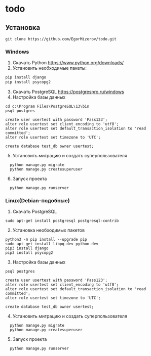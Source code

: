 # todo

## Установка
```
git clone https://github.com/EgorMizerov/todo.git
```
### Windows
1. Скачать Python
https://www.python.org/downloads/
2. Установить необходимые пакеты:
  ```python -m pip install --upgrade pip
  pip install django
  pip install psycopg2
  ```
3. Скачать PostgreSQL
https://postgrespro.ru/windows
4. Настройка базы данных
  ```
  cd c:\Program Files\PostgreSQL\13\bin
  psql postgres
  
  create user usertest with password 'Pass123';
  alter role usertest set client_encoding to 'utf8';
  alter role usertest set default_transaction_isolation to 'read committed';
  alter role usertest set timezone to 'UTC';
  
  create database test_db owner usertest;
```
5. Установить миграцию и создать суперпользователя
```
  python manage.py migrate
  python manage.py createsuperuser
```
6. Запуск проекта
```
  python manage.py runserver
```

### Linux(Debian-подобные)
1. Скачать PostgreSQL
```
sudo apt-get install postgresql postgresql-contrib
```
2. Установка необходимых пакетов
  ```
  python3 -m pip install --upgrade pip
  sudo apt-get install libpq-dev python-dev
  pip3 install django
  pip3 install psycopg2
  ```
3. Настройка базы данных
  ```
  psql postgres
  
  create user usertest with password 'Pass123';
  alter role usertest set client_encoding to 'utf8';
  alter role usertest set default_transaction_isolation to 'read committed';
  alter role usertest set timezone to 'UTC';
  
  create database test_db owner usertest;
```
4. Установить миграцию и создать суперпользователя
```
  python manage.py migrate
  python manage.py createsuperuser
```
5. Запуск проекта
```
  python manage.py runserver
```
